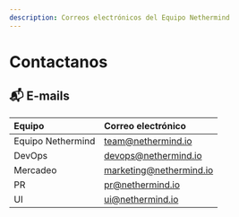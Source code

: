 ```yaml
---
description: Correos electrónicos del Equipo Nethermind
---
```


# Contactanos

## 📬 E-mails

| Equipo | Correo electrónico |
| :--- | :--- |
| Equipo Nethermind | team@nethermind.io |
| DevOps | devops@nethermind.io |
| Mercadeo | marketing@nethermind.io |
| PR | pr@nethermind.io |
| UI | ui@nethermind.io |

